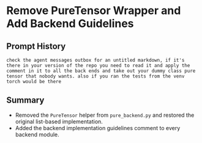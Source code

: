 # Remove PureTensor Wrapper and Add Backend Guidelines

## Prompt History
```
check the agent messages outbox for an untitled markdown, if it's there in your version of the repo you need to read it and apply the comment in it to all the back ends and take out your dummy class pure tensor that nobody wants. also if you ran the tests from the venv torch would be there
```

## Summary
- Removed the `PureTensor` helper from `pure_backend.py` and restored the original list-based implementation.
- Added the backend implementation guidelines comment to every backend module.

